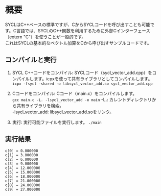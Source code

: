 
# 概要
SYCLはC++ベースの標準ですが、CからSYCLコードを呼び出すことも可能です。C言語では、SYCLのC++関数を利用するために外部Cインターフェース（extern "C"）を使うことが一般的です。       
これはSYCLの基本的なベクトル加算をCから呼び出すサンプルコードです。 

## コンパイルと実行
1. SYCL C++コードをコンパイル: SYCLコード（sycl_vector_add.cpp）をコンパイルします。icpxを使って共有ライブラリとしてコンパイルします。   
```icpx -fsycl -shared -o libsycl_vector_add.so sycl_vector_add.cpp```      

2. Cコードをコンパイル: Cコード（main.c）をコンパイルします。   
```gcc main.c -L. -lsycl_vector_add -o main```
-L.: カレントディレクトリから共有ライブラリを検索。     
-lsycl_vector_add: libsycl_vector_add.soをリンク。  

3. 実行: 実行可能ファイルを実行します。 
```./main```

## 実行結果
``` Vector Addition Results:
c[0] = 0.000000
c[1] = 3.000000
c[2] = 6.000000
c[3] = 9.000000
c[4] = 12.000000
c[5] = 15.000000
c[6] = 18.000000
c[7] = 21.000000
c[8] = 24.000000
c[9] = 27.000000
```